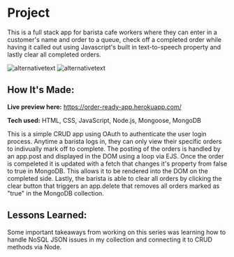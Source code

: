 # Project
This is a full stack app for barista cafe workers where they can enter in a customer's name and order to a queue, check off a completed order while having it called out using Javascript's built in text-to-speech property and lastly clear all completed orders.

![alternativetext](README.jpeg)
![alternativetext](profile-page.png)

## How It's Made:

**Live preview here:** https://order-ready-app.herokuapp.com/

**Tech used:** HTML, CSS, JavaScript, Node.js, Mongoose, MongoDB

This is a simple CRUD app using OAuth to authenticate the user login process. Anytime a barista logs in, they can only view their specific orders to indivually mark off to complete. The posting of the orders is handled by an app.post and displayed in the DOM using a loop via EJS. Once the order is compeleted it is updated with a fetch that changes it's property from false to true in MongoDB. This allows it to be rendered into the DOM on the completed side. Lastly, the barista is able to clear all orders by clicking the clear button that triggers an app.delete that removes all orders marked as "true" in the MongoDB collection.


## Lessons Learned:

Some important takeaways from working on this series was learning how to handle NoSQL JSON issues in my collection and connecting it to CRUD methods via Node.
